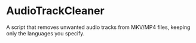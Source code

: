 # AudioTrackCleaner

A script that removes unwanted audio tracks from MKV/MP4 files, keeping only the languages you specify.
